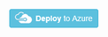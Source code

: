 <a href="https://portal.azure.com/#create/Microsoft.Template/uri/https%3A%2F%2Fraw.githubusercontent.com%2FitsCrowDell%2Fazure-demos%2Fmaster%2F101-active-directory-domain-controller-and-vnet - Copy%2Fazuredeploy.json" target="_blank">
  <img src="https://raw.githubusercontent.com/Azure/azure-quickstart-templates/master/1-CONTRIBUTION-GUIDE/images/deploytoazure.png"/>
</a>
